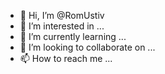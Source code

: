 - 👋 Hi, I’m @RomUstiv
- 👀 I’m interested in ...
- 🌱 I’m currently learning ...
- 💞️ I’m looking to collaborate on ...
- 📫 How to reach me ...

<!---
RomUstiv/RomUstiv is a ✨ special ✨ repository because its `README.md` (this file) appears on your GitHub profile.
You can click the Preview link to take a look at your changes.
--->
